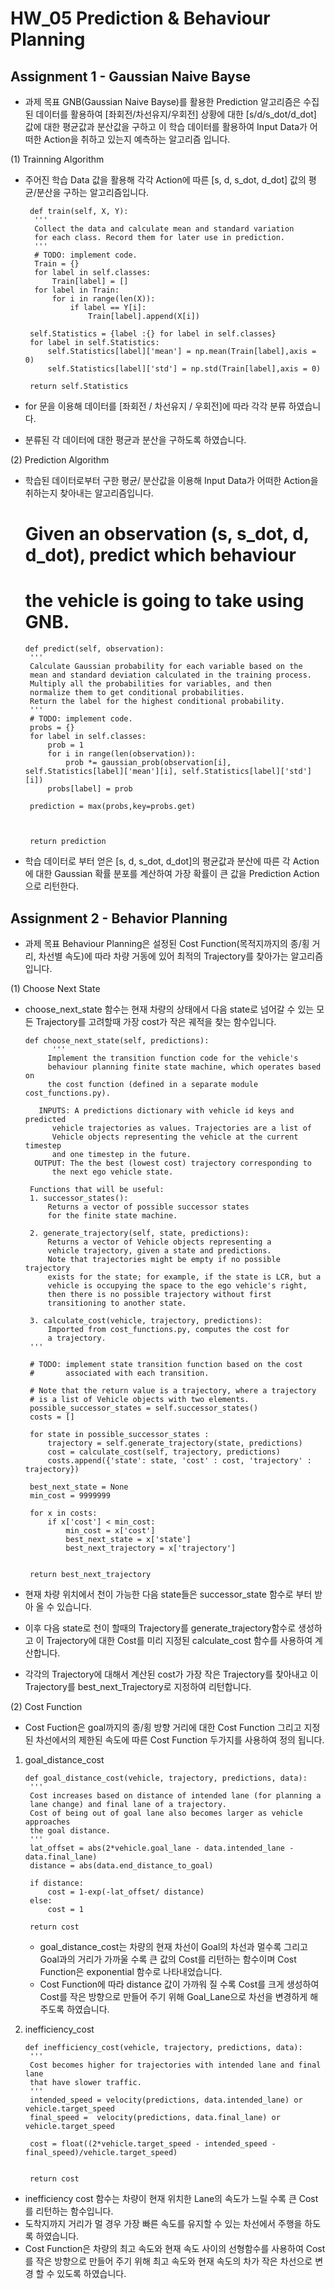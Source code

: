 # HW_05 Prediction & Behaviour Planning

## Assignment 1 - Gaussian Naive Bayse

- 과제 목표
    GNB(Gaussian Naive Bayse)를 활용한 Prediction 알고리즘은 수집된 데이터를 활용하여 [좌회전/차선유지/우회전] 상황에 대한 [s/d/s_dot/d_dot] 값에 대한 평균값과 분산값을 구하고 이 학습 데이터를 활용하여 Input Data가 어떠한 Action을 취하고 있는지 예측하는 알고리즘 입니다.



(1) Trainning Algorithm

 - 주어진 학습 Data 값을 활용해 각각 Action에 따른 [s, d, s_dot, d_dot] 값의 평균/분산을 구하는 알고리즘입니다.


 
        def train(self, X, Y):
         '''
         Collect the data and calculate mean and standard variation
         for each class. Record them for later use in prediction.
         '''
         # TODO: implement code.
         Train = {}
         for label in self.classes:
             Train[label] = []
         for label in Train:
             for i in range(len(X)):
                 if label == Y[i]:
                     Train[label].append(X[i])
                     
        self.Statistics = {label :{} for label in self.classes} 
        for label in self.Statistics:
            self.Statistics[label]['mean'] = np.mean(Train[label],axis = 0)
            self.Statistics[label]['std'] = np.std(Train[label],axis = 0)
            
        return self.Statistics 

 - for 문을 이용해 데이터를 [좌회전 / 차선유지 / 우회전]에 따라 각각 분류 하였습니다.
 - 분류된 각 데이터에 대한 평균과 분산을 구하도록 하였습니다.



(2) Prediction Algorithm

 - 학습된 데이터로부터 구한 평균/ 분산값을 이용해 Input Data가 어떠한 Action을 취하는지 찾아내는 알고리즘입니다.

    # Given an observation (s, s_dot, d, d_dot), predict which behaviour
    # the vehicle is going to take using GNB.
    
       def predict(self, observation):
        '''
        Calculate Gaussian probability for each variable based on the
        mean and standard deviation calculated in the training process.
        Multiply all the probabilities for variables, and then
        normalize them to get conditional probabilities.
        Return the label for the highest conditional probability.
        '''
        # TODO: implement code.
        probs = {}
        for label in self.classes:
            prob = 1
            for i in range(len(observation)):
                prob *= gaussian_prob(observation[i], self.Statistics[label]['mean'][i], self.Statistics[label]['std'][i])
            probs[label] = prob
        
        prediction = max(probs,key=probs.get)
        
        

        return prediction

 - 학습 데이터로 부터 얻은 [s, d, s_dot, d_dot]의 평균값과 분산에 따른 각 Action에 대한 Gaussian 확률 분포를 계산하여 가장 확률이 큰 값을 Prediction Action으로 리턴한다.






## Assignment 2 - Behavior Planning

- 과제 목표
    Behaviour Planning은 설정된 Cost Function(목적지까지의 종/횡 거리, 차선별 속도)에 따라 차량 거동에 있어 최적의 Trajectory를 찾아가는 알고리즘입니다.


(1) Choose Next State

 - choose_next_state 함수는 현재 차량의 상태에서 다음 state로 넘어갈 수 있는 모든 Trajectory를 고려할때 가장 cost가 작은 궤적을 찾는 함수입니다.


       def choose_next_state(self, predictions):
             '''
            Implement the transition function code for the vehicle's
            behaviour planning finite state machine, which operates based on
            the cost function (defined in a separate module cost_functions.py).
  
          INPUTS: A predictions dictionary with vehicle id keys and predicted
             vehicle trajectories as values. Trajectories are a list of
             Vehicle objects representing the vehicle at the current timestep
             and one timestep in the future.
         OUTPUT: The the best (lowest cost) trajectory corresponding to
             the next ego vehicle state.
 
        Functions that will be useful:
        1. successor_states():
            Returns a vector of possible successor states
            for the finite state machine.

        2. generate_trajectory(self, state, predictions):
            Returns a vector of Vehicle objects representing a
            vehicle trajectory, given a state and predictions.
            Note that trajectories might be empty if no possible trajectory
            exists for the state; for example, if the state is LCR, but a
            vehicle is occupying the space to the ego vehicle's right,
            then there is no possible trajectory without first
            transitioning to another state.

        3. calculate_cost(vehicle, trajectory, predictions):
            Imported from cost_functions.py, computes the cost for
            a trajectory.
        '''

        # TODO: implement state transition function based on the cost
        #       associated with each transition.

        # Note that the return value is a trajectory, where a trajectory
        # is a list of Vehicle objects with two elements.
        possible_successor_states = self.successor_states()
        costs = []
        
        for state in possible_successor_states :
            trajectory = self.generate_trajectory(state, predictions)
            cost = calculate_cost(self, trajectory, predictions)
            costs.append({'state': state, 'cost' : cost, 'trajectory' : trajectory})
        
        best_next_state = None
        min_cost = 9999999
        
        for x in costs:
            if x['cost'] < min_cost:
                min_cost = x['cost']
                best_next_state = x['state']
                best_next_trajectory = x['trajectory']
        

        return best_next_trajectory

 - 현재 차량 위치에서 천이 가능한 다음 state들은 successor_state 함수로 부터 받아 올 수 있습니다.
 - 이후 다음 state로 천이 할때의 Trajectory를 generate_trajectory함수로 생성하고 이 Trajectory에 대한 Cost를 미리 지정된 calculate_cost 함수를 사용하여 계산합니다.
 - 각각의 Trajectory에 대해서 계산된 cost가 가장 작은 Trajectory를 찾아내고 이 Trajectory를 best_next_Trajectory로 지정하여 리턴합니다.



(2) Cost Function

 - Cost Fuction은 goal까지의 종/횡 방향 거리에 대한 Cost Function 그리고 지정된 차선에서의 제한된 속도에 따른 Cost Function 두가지를 사용하여 정의 됩니다.

 1) goal_distance_cost


        def goal_distance_cost(vehicle, trajectory, predictions, data):
         '''
         Cost increases based on distance of intended lane (for planning a
         lane change) and final lane of a trajectory.
         Cost of being out of goal lane also becomes larger as vehicle approaches
         the goal distance.
         '''
         lat_offset = abs(2*vehicle.goal_lane - data.intended_lane - data.final_lane)
         distance = abs(data.end_distance_to_goal)
    
         if distance:
             cost = 1-exp(-lat_offset/ distance)
         else:
             cost = 1
    
         return cost

    - goal_distance_cost는 차량의 현재 차선이 Goal의 차선과 멀수록 그리고 Goal과의 거리가 가까울 수록 큰 값의 Cost를 리턴하는 함수이며 Cost Function은 exponential 함수로 나타내었습니다.
    - Cost Function에 따라 distance 값이 가까워 질 수록 Cost를 크게 생성하여 Cost를 작은 방향으로 만들어 주기 위해 Goal_Lane으로 차선을 변경하게 해주도록 하였습니다.

 2) inefficiency_cost

        def inefficiency_cost(vehicle, trajectory, predictions, data):
         '''
         Cost becomes higher for trajectories with intended lane and final lane
         that have slower traffic.
         '''
         intended_speed = velocity(predictions, data.intended_lane) or vehicle.target_speed
         final_speed =  velocity(predictions, data.final_lane) or vehicle.target_speed
    
         cost = float((2*vehicle.target_speed - intended_speed - final_speed)/vehicle.target_speed)
    
    
         return cost

   - inefficiency cost 함수는 차량이 현재 위치한 Lane의 속도가 느릴 수록 큰 Cost를 리턴하는 함수입니다.
   - 도착지까지 거리가 멀 경우 가장 빠른 속도를 유지할 수 있는 차선에서 주행을 하도록 하였습니다.
   - Cost Function은 차량의 최고 속도와 현재 속도 사이의 선형함수를 사용하여 Cost를 작은 방향으로 만들어 주기 위해 최고 속도와 현재 속도의 차가 작은 차선으로 변경 할 수 있도록 하였습니다.
